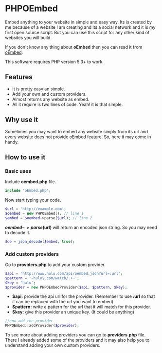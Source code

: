 # PHPOEmbed
Embed anything to your website in simple and easy way. Its is created by me because of a website I am creating and its a social network and it is my first open source script.
But you can use this script for any other kind of websites you will build. 

If you don't know any thing about **oEmbed** then you can read it from [oEmbed](http://www.oembed.com/).

This software requires PHP version 5.3+ to work.

## Features 
* It is pretty easy an simple.
* Add your own and custom providers.
* Almost returns any website as embed.
* All it require is two lines of code. Yeah! it is that simple. 

## Why use it
Sometimes you may want to embed any website simply from its url and every website does not provide oEmbed feature. 
So, here it may come in handy.

## How to use it
### Basic uses

Include **oembed.php** file.

```php
include 'oEmbed.php';
```

Now start typing your code.

```php
$url = 'http://example.com';
$oembed = new PHPOEmbed(); // line 1
$embed = $oembed->parse($url); // line 2
```
**$oembed->parse($url)** will return an encoded json string. So you may need to decode it.

```php
$de = json_decode($embed, true);
```

### Add custom providers
Go to **providers.php** to add your custom provider.

```php
$api = 'http://www.hulu.com/api/oembed.json?url=:url';
$pattern = '~hulu\.com/watch/.+~';
$key = 'hulu';
$provider = new PHPOEmbedProvider($api, $pattern, $key);
```
- **$api:** provide the api url for the provider. (Remember to use **:url** so that it can be replaced with the url you want to embed)
- **$pattern:** write a pattern for the url that it will match for this provider. 
- **$key:** give this provider an unique key. (It could be anything)

```php
//now add the provider
PHPOEmbed::addProvider($provider);
```

To see more about adding providers you can go to **providers.php** file. 
There I already added some of the providers and it may also help you to understand adding your own custom providers.
